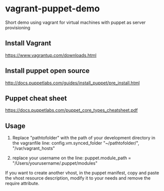 # vagrant-puppet-demo
Short demo using vagrant for virtual machines with puppet as server provisioning 

## Install Vagrant

https://www.vagrantup.com/downloads.html

## Install puppet open source

http://docs.puppetlabs.com/guides/install_puppet/pre_install.html

## Puppet cheat sheet
https://docs.puppetlabs.com/puppet_core_types_cheatsheet.pdf

## Usage

1.	Replace "pathtofolder" with the path of your development directory in the vagranfile line: config.vm.synced_folder "~/pathtofolder/", "/var/vagrant_hosts" 

2.	replace your username on the line: puppet.module_path = "/Users/yourusername/.puppet/modules"

If you want to create another vhost, in the puppet manifest, copy and paste the vhost resource description, modify it to your needs and remove the require attribute.

